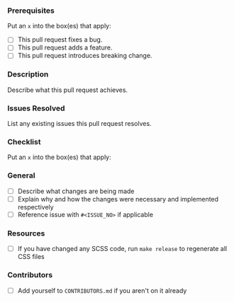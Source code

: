 ### Prerequisites

Put an `x` into the box(es) that apply:

- [ ] This pull request fixes a bug.
- [ ] This pull request adds a feature.
- [ ] This pull request introduces breaking change.

### Description

Describe what this pull request achieves.

### Issues Resolved

List any existing issues this pull request resolves.

### Checklist

Put an `x` into the box(es) that apply:

### General

- [ ] Describe what changes are being made
- [ ] Explain why and how the changes were necessary and implemented respectively
- [ ] Reference issue with `#<ISSUE_NO>` if applicable

### Resources

- [ ] If you have changed any SCSS code, run `make release` to regenerate all CSS files

### Contributors

- [ ] Add yourself to `CONTRIBUTORS.md` if you aren't on it already
